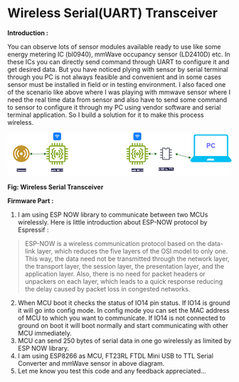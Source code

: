 # Wireless Serial(UART) Transceiver

**Introduction :**

You can observe lots of sensor modules available ready to use like some energy metering IC (bl0940), mmWave occupancy sensor (LD2410D) etc. In these ICs you can directly send command through UART to configure it and get desired data. But you have noticed plying with sensor by serial terminal through you PC is not always feasible and convenient and in some cases sensor must be installed in field or in testing environment. 
I also faced one of the scenario like above where I was playing with mmwave sensor where I need the real time data from sensor and also have to send some command to sensor to configure it through my PC using vendor software and serial terminal application. So I build a solution for it to make this process wireless.

![My Photo](resources/wirelessUART.png)

**Fig: Wireless Serial Transceiver**

**Firmware Part :**

1. I am using ESP NOW library to communicate between two MCUs wirelessly. Here is little introduction about ESP-NOW protocol by Espressif :

> ESP-NOW is a wireless communication protocol based on the data-link layer, which reduces the five layers of the OSI model to only one. This way, the data need not be transmitted through the network layer, the transport layer, the session layer, the presentation layer, and the application layer. Also, there is no need for packet headers or unpackers on each layer, which leads to a quick response reducing the delay caused by packet loss in congested networks.
> 
2. When MCU boot it checks the status of IO14 pin status. If IO14 is ground it will go into config mode. In config mode you can set the MAC address of MCU to which you want to communicate. If IO14 is not connected to ground on boot it will boot normally and start communicating with other MCU immediately.
3. MCU can send 250 bytes of serial data in one go wirelessly as limited by ESP NOW library.
4. I am using ESP8266 as MCU, FT23RL FTDL Mini USB to TTL Serial Converter and mmWave sensor in above diagram.
5. Let me know you test this code and any feedback appreciated…
